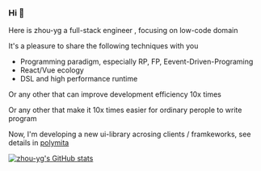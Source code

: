 ### Hi 👋

Here is zhou-yg a full-stack engineer , focusing on low-code domain

It's a pleasure to share the following techniques with you

- Programming paradigm, especially RP, FP, Eevent-Driven-Programing
- React/Vue ecology
- DSL and high performance runtime

Or any other that can improve development efficiency 10x times

Or any other that make it 10x times easier for ordinary perople to write program

Now, I'm developing a new ui-library acrosing clients / framkeworks, see details in [polymita](https://github.com/zhou-yg/polymita)

[![zhou-yg's GitHub stats](https://github-readme-stats.vercel.app/api?username=zhou-yg)](https://github.com/zhou-yg)


<!--
**zhou-yg/zhou-yg** is a ✨ _special_ ✨ repository because its `README.md` (this file) appears on your GitHub profile.

Here are some ideas to get you started:

- 🔭 I’m currently working on ...
- 🌱 I’m currently learning ...
- 👯 I’m looking to collaborate on ...
- 🤔 I’m looking for help with ...
- 💬 Ask me about ...
- 📫 How to reach me: ...
- 😄 Pronouns: ...
- ⚡ Fun fact: ...
-->
